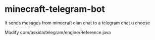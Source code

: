 # minecraft-telegram-bot
It sends mesages from minecraft clan chat to a telegram chat u choose

Modify com/askida/telegram/engine/Reference.java

